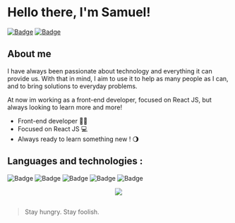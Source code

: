 # Hello there, I'm Samuel!  


[![Badge](https://img.shields.io/badge/LinkedIn-0077B5?style=for-the-badge&logo=linkedin&logoColor=white)](https://www.linkedin.com/in/samuel-ribeiro-507386173/)
[![Badge](https://img.shields.io/badge/Gmail-D14836?style=for-the-badge&logo=gmail&logoColor=white)](mailto:samuelrrsouza@gmail.com)



## About me

I have always been passionate about technology and everything it can provide us. With that in mind, I aim to use it to help as many people as I can, and to bring solutions to everyday problems.

At now im working as a front-end developer, focused on React JS, but always looking to learn more and more!

- Front-end developer 🦸‍♂️
- Focused on React JS 💻
- Always ready to learn something new ! 🌖

## Languages and technologies : 

![Badge](https://img.shields.io/badge/-ReactJs-61DAFB?logo=react&logoColor=white&style=for-the-badge)
![Badge](https://img.shields.io/badge/JavaScript-F7DF1E?style=for-the-badge&logo=javascript&logoColor=black)
![Badge](https://img.shields.io/badge/HTML5-E34F26?style=for-the-badge&logo=html5&logoColor=white)
![Badge](https://img.shields.io/badge/CSS3-1572B6?style=for-the-badge&logo=css3&logoColor=white)
![Badge](https://img.shields.io/badge/Git-F05032?style=for-the-badge&logo=Git&logoColor=white)

<div align="center">
<img src="https://thumbs.gfycat.com/SardonicInsubstantialApisdorsatalaboriosa-max-1mb.gif" >
</div>


##

> Stay hungry. Stay foolish.
> 
